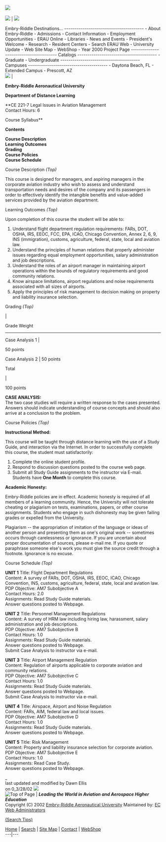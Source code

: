 ![](/includes/images/campus_links.gif)  
---  
[![](/includes/images/erau_logo.gif)](http://www.embryriddle.edu/) |
![](/includes/images/site_links.gif)  
  
Embry-Riddle Destinations... \---------------------------------------- \-
About Embry-Riddle \- Admissions \- Contact Information \- Employment
Opportunities \- ERAU Online \- Libraries \- News and Events \- President's
Welcome \- Research \- Resident Centers \- Search ERAU Web \- University
Update \- Web Site Map \- WebShop \- Year 2000 Project Page
\---------------------------------------- Catalogs
\---------------------------------------- \- Graduate \- Undergraduate
\---------------------------------------- Campuses
\---------------------------------------- \- Daytona Beach, FL \- Extended
Campus \- Prescott, AZ  
![](/images/widgets/spacer.gif) |

**Embry-Riddle Aeronautical University**

**Department of Distance Learning**

**CE 221-7 Legal Issues in Aviation Management  
Contact Hours:  6  
  
Course Syllabus**

**Contents**

**Course Description**  
**Learning Outcomes**  
**Grading  
Course Policies**  
**Course Schedule**  



       



Course Description     _(Top)_

This course is designed for managers, and aspiring managers in the corporate
aviation industry who wish to assess and understand transportation needs and
desires of the company and its passengers in order to effectively identify the
intangible benefits and value-added services provided by the aviation
department.  



Learning Outcomes     _(Top)_  
  
Upon completion of this course the student will be able to:  
1.  Understand flight department regulation requirements: FARs, DOT, OSHA, IRS, EEOC, FCC, EPA, ICAO, Chicago Convention, Annex 2, 6, 9, INS (immigration), customs, agriculture, federal, state, local and aviation law.   
2.  Understand the principles of human relations that properly administer issues regarding equal employment opportunities, salary administration and job descriptions.   
3.  Understand the roles of an airport manager in maintaining airport operations within the bounds of regulatory requirements and good community relations.   
4.  Know airspace limitations, airport regulations and noise requirements associated with all sizes of airports.   
5.  Apply the principles of risk management to decision making on property and liability insurance selection.  

Grading     _(Top)_  

|

Grade Weight  
  
---  
  
Case Analysis 1 |

50 points  
  
Case Analysis 2 |  50 points  
  
Total

|

100 points  
  
**CASE ANALYSIS:**  
The two case studies will require a written response to the cases presented.
Answers should indicate understanding of course concepts and should also
arrive at a conclusion to the problem.



Course Policies     _(Top)_  

**Instructional Method:**  
  
This course will be taught through distance learning with the use of a Study
Guide, and interaction via the Internet. In order to successfully complete
this course, the student must satisfactorily:  
1.  Complete the online student profile.   
2.  Respond to discussion questions posted to the course web page.   
3.  Submit all Study Guide assignments to the instructor via E-mail.   
Students have **One Month** to complete this course.  

**Academic Honesty:**

Embry-Riddle policies are in effect. Academic honesty is required of all
members of a learning community. Hence, the University will not tolerate
cheating or plagiarism on tests, examinations, papers, or other course
assignments. Students who engage in such dishonesty may be given failing
grades or expelled from the University.  
  
Plagiarism -- the appropriation of imitation of the language or ideas of
another person and presenting them as one's original work -- sometimes occurs
through carelessness or ignorance. If you are uncertain about proper
documentation of sources, please e-mail me. If you quote or paraphrase someone
else's work you must give the source credit through a footnote. Ignorance is
no excuse.



Course Schedule     _(Top)_  
  
**UNIT 1** Title: Flight Department Regulations  
Content: A survey of FARs, DOT, OSHA, IRS, EEOC, ICAO, Chicago Convention,
INS, customs, agriculture, federal, state, local and aviation law.  
PDP Objective: AM7 Subobjective A  
Contact Hours: 2.0  
Assignments: Read Study Guide materials.  
Answer questions posted to Webpage.  
  
  
**UNIT 2** Title: Personnel Management Regulations  
Content: A survey of HRM law including hiring law, harassment, salary
administration and job descriptions.  
PDP Objective: AM7 Subobjective B  
Contact Hours: 1.0  
Assignments: Read Study Guide materials.  
Answer questions posted to Webpage.  
Submit Case Analysis to instructor via e-mail.  
  
  
**UNIT 3** Title: Airport Management Regulation  
Content: Regulation of airports applicable to corporate aviation and community
relations.  
PDP Objective: AM7 Subobjective C  
Contact Hours: 1.0  
Assignments: Read Study Guide materials.  
Answer questions posted to Webpage.  
Submit Case Analysis to instructor via e-mail.  
  
  
**UNIT 4** Title: Airspace, Airport and Noise Regulation  
Content: FARs, AIM, federal law and local issues.  
PDP Objective: AM7 Subobjective D  
Contact Hours: 1.0  
Assignments: Read Study Guide materials.  
Answer questions posted to Webpage.  
  
  
**UNIT 5** Title: Risk Management  
Content: Property and liability insurance selection for corporate aviation.  
PDP Objective: AM7 Subobjective E  
Contact Hours: 1.0  
Assignments: Read Case Study.  
Answer questions posted to Webpage.  



_  
last updated and modified by Dawn Ellis  
on 0_3/28/02 ![](/images/widgets/bluedot.gif)  
![Top of Page](/images/gadgets/topbutton.gif) |  _**Leading the World in
Aviation and Aerospace Higher Education**_  
Copyright (C) 2002 [Embry-Riddle Aeronautical
University](http://www.embryriddle.edu/) Maintained by: [EC Web
Administrators](http://www.ec.erau.edu/web_admin/ec-webadmin.html)  
  
[(Search
Tips)](javascript:OpenWindow\('http://www.erau.edu/tips.html','test',330,120\))  
  
[Home](http://www.embryriddle.edu/) |
[Search](http://www.embryriddle.edu/search/) | [Site
Map](http://www.embryriddle.edu/sitemap/) |
[Contact](http://www.embryriddle.edu/contact/) |
[WebShop](http://www.embryriddle.edu/webshop/)  
---|---

